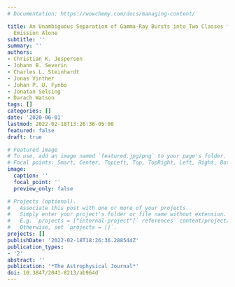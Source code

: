 ```yaml
---
# Documentation: https://wowchemy.com/docs/managing-content/

title: An Unambiguous Separation of Gamma-Ray Bursts into Two Classes from Prompt
  Emission Alone
subtitle: ''
summary: ''
authors:
- Christian K. Jespersen
- Johann B. Severin
- Charles L. Steinhardt
- Jonas Vinther
- Johan P. U. Fynbo
- Jonatan Selsing
- Darach Watson
tags: []
categories: []
date: '2020-06-01'
lastmod: 2022-02-18T13:26:36-05:00
featured: false
draft: true

# Featured image
# To use, add an image named `featured.jpg/png` to your page's folder.
# Focal points: Smart, Center, TopLeft, Top, TopRight, Left, Right, BottomLeft, Bottom, BottomRight.
image:
  caption: ''
  focal_point: ''
  preview_only: false

# Projects (optional).
#   Associate this post with one or more of your projects.
#   Simply enter your project's folder or file name without extension.
#   E.g. `projects = ["internal-project"]` references `content/project/deep-learning/index.md`.
#   Otherwise, set `projects = []`.
projects: []
publishDate: '2022-02-18T18:26:36.288544Z'
publication_types:
- '2'
abstract: ''
publication: '*The Astrophysical Journal*'
doi: 10.3847/2041-8213/ab964d
---
```

